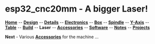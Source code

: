 # esp32_cnc20mm - A bigger Laser!

**[Home](readme.md)** --
**[Design](design.md)** --
**[Details](details.md)** --
**[Electronics](electronics.md)** --
**[Box](box.md)** --
**[Spindle](spindle.md)** --
**[Y-Axis](y_axis.md)** --
**[Table](table.md)** --
**[Build](build.md)** --
**Laser** --
**[Accessories](accessories.md)** --
**[Software](software.md)** --
**[Notes](notes.md)** --
**[Projects](projects.md)**


**Next** - Various [**Accessories**](acessories.md) for the machine ...